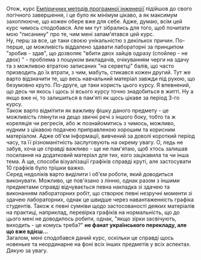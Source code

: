 Отож, курс <a href="https://gitlab.com/targetflow/emise">Емпіричних методів програмної інженерії</a> підійшов до свого логічного завершення, і це було як мінімум цікаво, а як максимум захоплююче, що кожен обере вже для себе. Адже, думаю, всім цей курс чимось сподобався. Але ми тут зібрались для того, щоб почитати мою "писанину" про те, чим мені запам'ятався цей курс.<br/>
Ну, перш за все, це таки своєю унікальністю з декількох причин. По-перше, це можливість віддалено здавати лабораторні за принципом "зробив - здав", що дозволяє "вбити двох зайців одразу (спойлер - не двох) " - проблема з пошуком викладачів, очікуванням черги на здачу та з можливою втратою записаних "на серветці" балів, що часто призводить до їх втрати, з чим, мабуть, стикався кожен другий. Тут же варто відзначити те, що весь навчальний матеріал завжди під рукою, що безумовно круто. По-друге, це таки користь цього курсу. Я впевнений, що десь чи якось і щось зі всього курсу точно знадобиться в житті. Ну а якщо вже ні, то залишиться в пам'яті як щось цікаве за період 3-го курсу.<br/> 
Також варто відмітити як важливу фішку даного предмету - це можливість глянути на дещо звичні речі з іншого боку, тобто та ж кореляція чи регресія, або ж познайомитись з чимось, можливо, нудним з цікавою подачею приправленою хорошим  та корисним матеріалом. Адже об'єм інформації, вивчений за доволі короткий період часу, та її різноманітність заслуговують на окрему увагу. О, ледь не забув, хоча це справді важливо - ще не пам'ятаю, щоб хтось залишав посилання на додатковий матеріал для тих, кого зацікавила та чи інша тема. А ще, способи візуалізації графіків справді круті, але застосувати 10 графіків було трішки важко.<br/> 
Серед недоліків варто виділити і об'єм роботи, який доводиться виконувати. Можливо, це пов'язано з лінню, однак разом з іншими предметами справді відчувається певна накладка зі здачею та виконанням лабораторних робіт, що створює певні незручні моменти зі здачею лабораторних, однак це швидше через навантаженність графіка студентів. Також є певні сумніви щодо застосованості деяких матеріалів на практиці, наприклад, перевірка графіків на нормальність, що до цього мені не доводилось робити, однак, "якщо зірки засвічують, виходить - це комусь треба?" **не фанат українського перекладу, але що вже вдієш...**<br/>
Загалом, мені сподобався даний курс, оскільки це справді щось новеньке та неординарне на фоні всіх інших предметів у всіх аспектах. Дякую за увагу.
